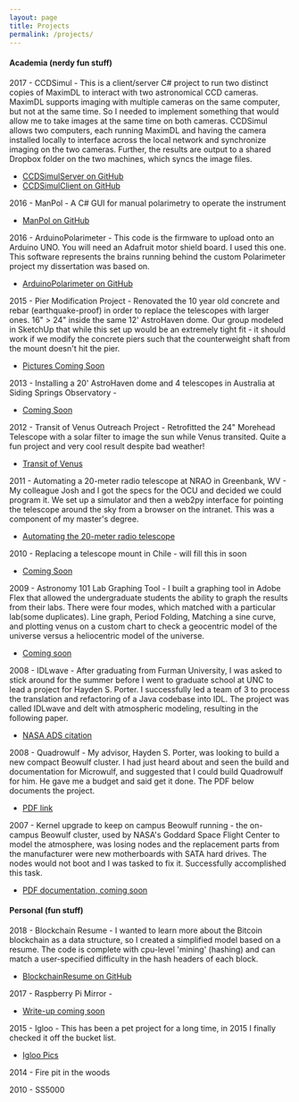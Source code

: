 ```yaml
---
layout: page
title: Projects
permalink: /projects/
---
```


<h4>Academia (nerdy fun stuff)</h4>
2017 - CCDSimul - This is a client/server C# project to run two distinct copies of MaximDL to interact with two astronomical CCD cameras. MaximDL supports imaging with multiple cameras on the same computer, but not at the same time. So I needed to implement something that would allow me to take images at the same time on both cameras.  CCDSimul allows two computers, each running MaximDL and having the camera installed locally to interface across the local network and synchronize imaging on the two cameras. Further, the results are output to a shared Dropbox folder on the two machines, which syncs the image files.

* [CCDSimulServer on GitHub](https://github.com/humanumbrella/CCDSimulServer)
* [CCDSimulClient on GitHub](https://github.com/humanumbrella/CCDSimulClient)

2016 - ManPol - A C# GUI for manual polarimetry to operate the instrument

* [ManPol on GitHub](https://github.com/humanumbrella/ManualPolarimetry)

2016 - ArduinoPolarimeter - This code is the firmware to upload onto an Arduino UNO. You will need an Adafruit motor shield board. I used this one. This software represents the brains running behind the custom Polarimeter project my dissertation was based on.

* [ArduinoPolarimeter on GitHub](https://github.com/humanumbrella/ArduinoPolarimeter)

2015 - Pier Modification Project - Renovated the 10 year old concrete and rebar (earthquake-proof) in order to replace the telescopes with larger ones. 16" > 24" inside the same 12' AstroHaven dome. Our group modeled in SketchUp that while this set up would be an extremely tight fit - it should work if we modify the concrete piers such that the counterweight shaft from the mount doesn't hit the pier.

* [Pictures Coming Soon](#)

2013 - Installing a 20' AstroHaven dome and 4 telescopes in Australia at Siding Springs Observatory -

* [Coming Soon](#)

2012 - Transit of Venus Outreach Project - Retrofitted the 24" Morehead Telescope with a solar filter to image the sun while Venus transited. Quite a fun project and very cool result despite bad weather!

* [Transit of Venus]({{site.root}}/proj/tov.html)

2011 - Automating a 20-meter radio telescope at NRAO in Greenbank, WV - My colleague Josh and I got the specs for the OCU and decided we could program it. We set up a simulator and then a web2py interface for pointing the telescope around the sky from a browser on the intranet. This was a component of my master's degree.

* [Automating the 20-meter radio telescope]({{site.root}}/proj/20m.html)

2010 - Replacing a telescope mount in Chile - will fill this in soon

* [Coming Soon](#)


2009 - Astronomy 101 Lab Graphing Tool - I built a graphing tool in Adobe Flex that allowed the undergraduate students the ability to graph the results from their labs. There were four modes, which matched with a particular lab(some duplicates). Line graph, Period Folding, Matching a sine curve, and plotting venus on a custom chart to check a geocentric model of the universe versus a heliocentric model of the universe.

* [Coming soon](#)

2008 - IDLwave - After graduating from Furman University, I was asked to stick around for the summer before I went to graduate school at UNC to lead a project for Hayden S. Porter. I successfully led a team of 3 to process the translation and refactoring of a Java codebase into IDL. The project was called IDLwave and delt with atmospheric modeling, resulting in the following paper.

* [NASA ADS citation](http://adsabs.harvard.edu/abs/2008AGUFMSA43A1562P)

2008 - Quadrowulf - My advisor, Hayden S. Porter, was looking to build a new compact Beowulf cluster. I had just heard about and seen the build and documentation for Microwulf, and suggested that I could build Quadrowulf for him. He gave me a budget and said get it done. The PDF below documents the project.

* [PDF link](quadrowulf/Quadrowulf-Documentation.pdf)

2007 - Kernel upgrade to keep on campus Beowulf running - the on-campus Beowulf cluster, used by NASA's Goddard Space Flight Center to model the atmosphere, was losing nodes and the replacement parts from the manufacturer were new motherboards with SATA hard drives. The nodes would not boot and I was tasked to fix it. Successfully accomplished this task.

* [PDF documentation, coming soon](#)

<h4>Personal (fun stuff)</h4>
2018 - Blockchain Resume - I wanted to learn more about the Bitcoin blockchain as a data structure, so I created a simplified model based on a resume. The code is complete with cpu-level 'mining' (hashing) and can match a user-specified difficulty in the hash headers of each block.

* [BlockchainResume on GitHub](https://github.com/humanumbrella/blockchain_resume)

2017 - Raspberry Pi Mirror -

* [Write-up coming soon](#)

2015 - Igloo - This has been a pet project for a long time, in 2015 I finally checked it off the bucket list.

* [Igloo Pics]({{site.root}}/proj/igloo.html)

2014 - Fire pit in the woods

2010 - SS5000
